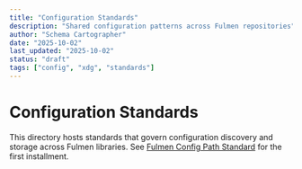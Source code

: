 ```yaml
---
title: "Configuration Standards"
description: "Shared configuration patterns across Fulmen repositories"
author: "Schema Cartographer"
date: "2025-10-02"
last_updated: "2025-10-02"
status: "draft"
tags: ["config", "xdg", "standards"]
---
```


# Configuration Standards

This directory hosts standards that govern configuration discovery and storage across Fulmen libraries. See [Fulmen Config Path Standard](fulmen-config-paths.md) for the first installment.
